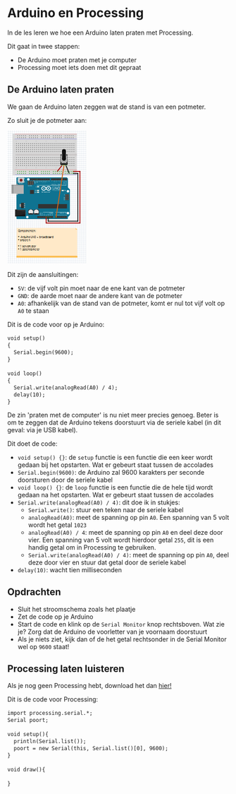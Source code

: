 # Arduino en Processing

In de les leren we hoe een Arduino 
laten praten met Processing.

Dit gaat in twee stappen:

 * De Arduino moet praten met je computer
 * Processing moet iets doen met dit gepraat

## De Arduino laten praten

We gaan de Arduino laten zeggen wat de stand
is van een potmeter.

Zo sluit je de potmeter aan:

![Aansluiten potmeter](Potmeter.png)

Dit zijn de aansluitingen:

 * `5V`: de vijf volt pin moet naar de ene kant van de potmeter
 * `GND`: de aarde moet naar de andere kant van de potmeter
 * `A0`: afhankelijk van de stand van de potmeter, komt er nul tot vijf volt op `A0` te staan

Dit is de code voor op je Arduino:

```
void setup() 
{
  Serial.begin(9600);
}

void loop() 
{
  Serial.write(analogRead(A0) / 4);
  delay(10);
}
```

De zin 'praten met de computer' is nu niet meer precies genoeg. 
Beter is om te zeggen dat de Arduino tekens doorstuurt via
de seriele kabel (in dit geval: via je USB kabel).  

Dit doet de code:

 * `void setup() {}`: de `setup` functie is een functie die een keer wordt gedaan bij het opstarten. Wat er gebeurt staat tussen de accolades
 * `Serial.begin(9600)`: de Arduino zal 9600 karakters per seconde doorsturen door de seriele kabel
 * `void loop() {}`: de `loop` functie is een functie die de hele tijd wordt gedaan na het opstarten. Wat er gebeurt staat tussen de accolades
 * `Serial.write(analogRead(A0) / 4)`: dit doe ik in stukjes:
    * `Serial.write()`: stuur een teken naar de seriele kabel
    * `analogRead(A0)`: meet de spanning op pin `A0`. Een spanning van 5 volt wordt het getal `1023`   
    * `analogRead(A0) / 4`: meet de spanning op pin `A0` en deel deze door vier. Een spanning van 5 volt wordt hierdoor getal `255`, dit is een handig getal om in Processing te gebruiken.   
    * `Serial.write(analogRead(A0) / 4)`: meet de spanning op pin `A0`, deel deze door vier en stuur dat getal door de seriele kabel 
 * `delay(10)`: wacht tien milliseconden

## Opdrachten

 * Sluit het stroomschema zoals het plaatje
 * Zet de code op je Arduino
 * Start de code en klink op de `Serial Monitor` knop rechtsboven. Wat zie je? Zorg dat de Arduino de voorletter van je voornaam doorstuurt
 * Als je niets ziet, kijk dan of de het getal rechtsonder in de Serial Monitor wel op `9600` staat!

## Processing laten luisteren

Als je nog geen Processing hebt, download het dan [hier!](https://processing.org/download)

Dit is de code voor Processing:

```
import processing.serial.*;
Serial poort;

void setup(){
  println(Serial.list());
  poort = new Serial(this, Serial.list()[0], 9600);
}

void draw(){

}
```
